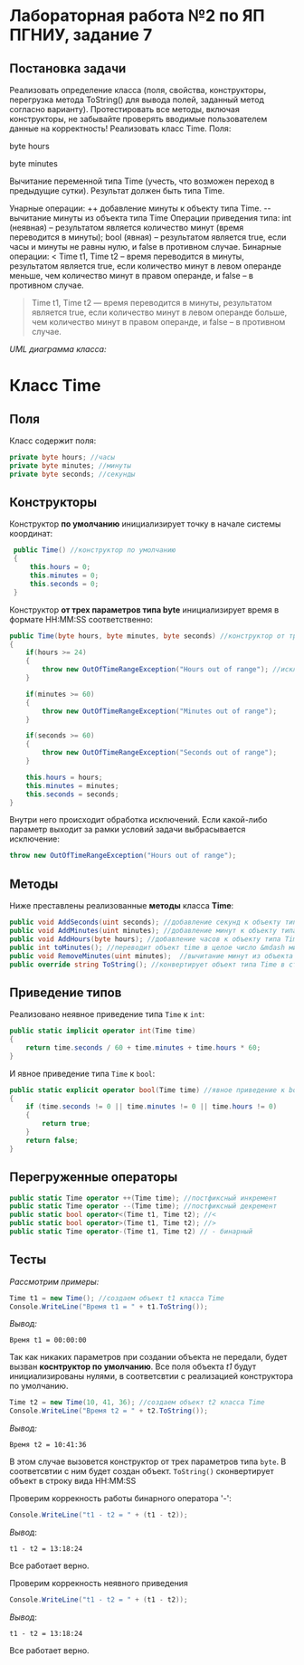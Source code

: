 # Лабораторная работа №2 по ЯП ПГНИУ, задание 7
## Постановка задачи
Реализовать определение класса (поля, свойства, конструкторы, перегрузка метода ToString() для вывода полей, заданный метод согласно варианту). Протестировать все методы, включая конструкторы, не забывайте проверять вводимые пользователем данные на корректность!
Реализовать класс Time.
Поля:

byte hours

byte minutes

Вычитание переменной типа Time (учесть, что возможен переход в предыдущие сутки). Результат должен быть типа Time.

Унарные операции:
++ добавление минуты к объекту типа Time.
-- вычитание минуты из объекта типа Time
Операции приведения типа:
int (неявная) – результатом является количество минут (время переводится в минуты);
bool (явная) – результатом является true, если часы и минуты не равны нулю, и false в противном случае. Бинарные операции:
 < Time t1, Time t2 – время переводится в минуты, результатом является true, если количество минут в левом операнде меньше, чем количество минут в правом операнде, и false – в противном случае.
 > Time t1, Time t2 — время переводится в минуты, результатом является true, если количество минут в левом операнде больше, чем количество минут в правом операнде, и false – в противном случае.

*UML диаграмма класса:*


# Класс Time
## Поля
Класс содержит поля:
```c#
private byte hours; //часы
private byte minutes; //минуты
private byte seconds; //секунды
```

## Конструкторы
Конструктор **по умолчанию** инициализирует точку в начале системы координат:

```c#
 public Time() //конструктор по умолчанию
 {
     this.hours = 0;
     this.minutes = 0;
     this.seconds = 0;
 }
```

Конструктор **от трех параметров типа byte** инициализирует время в формате HH:MM:SS соответственно:

```c#
public Time(byte hours, byte minutes, byte seconds) //конструктор от трёх byte
{
    if(hours >= 24)
    {
        throw new OutOfTimeRangeException("Hours out of range"); //исключение (вне диапазона)
    }

    if(minutes >= 60)
    {
        throw new OutOfTimeRangeException("Minutes out of range");
    }

    if(seconds >= 60)
    {
        throw new OutOfTimeRangeException("Seconds out of range");
    }

    this.hours = hours;
    this.minutes = minutes;
    this.seconds = seconds;
}
```

Внутри него происходит обработка исключений. Если какой-либо параметр выходит за рамки условий задачи выбрасывается исключение:

```c#
throw new OutOfTimeRangeException("Hours out of range");
```

## Методы

Ниже преставлены реализованные **методы** класса **Time**:

```c#
public void AddSeconds(uint seconds); //добавление секунд к объекту типа Time
public void AddMinutes(uint minutes); //добавление минут к объекту типа Time
public void AddHours(byte hours); //добавление часов к объекту типа Time
public int toMinutes(); //переводит объект time в целое число &mdash минуты в пересчете(секунды отбрасываются)
public void RemoveMinutes(uint minutes);  //вычитание минут из объекта типа Time
public override string ToString(); //конвертирует объект типа Time в строку вида: HH:MM:SS
```

## Приведение типов
Реализовано неявное приведение типа ```Time``` к ```int```:
```c#
public static implicit operator int(Time time) 
{
    return time.seconds / 60 + time.minutes + time.hours * 60;
}
```

И явное приведение типа ```Time``` к ```bool```:
```c#
public static explicit operator bool(Time time) //явное приведение к bool
{
    if (time.seconds != 0 || time.minutes != 0 || time.hours != 0)
    {
        return true;
    }
    return false;
}
```

## Перегруженные операторы
```c#
public static Time operator ++(Time time); //постфиксный инкремент
public static Time operator --(Time time); //постфиксный декремент
public static bool operator<(Time t1, Time t2); //<
public static bool operator>(Time t1, Time t2); //>
public static Time operator-(Time t1, Time t2) // - бинарный
```

## Тесты
*Рассмотрим примеры:*
```c#
Time t1 = new Time(); //создаем объект t1 класса Time
Console.WriteLine("Время t1 = " + t1.ToString());
```
*Вывод:*
```
Время t1 = 00:00:00
```
Так как никаких параметров при создании объекта не передали, будет вызван **коснтруктор по умолчанию**. Все поля объекта *t1* будут инициализированы нулями, в соответсвтии с реализацией конструктора по умолчанию.

```c#
Time t2 = new Time(10, 41, 36); //создаем объект t2 класса Time
Console.WriteLine("Время t2 = " + t2.ToString());
```
*Вывод:*
```
Время t2 = 10:41:36
```
В этом случае вызовется конструктор от трех параметров типа ```byte```. В соответсвтии с ним будет создан объект. ```ToString()``` сконвертирует объект в строку вида HH:MM:SS

Проверим коррекность работы бинарного оператора '-':

```c#
Console.WriteLine("t1 - t2 = " + (t1 - t2));
```

*Вывод*:
```
t1 - t2 = 13:18:24
```

Все работает верно.

Проверим коррекность неявного приведения 

```c#
Console.WriteLine("t1 - t2 = " + (t1 - t2));
```

*Вывод*:
```
t1 - t2 = 13:18:24
```

Все работает верно.

